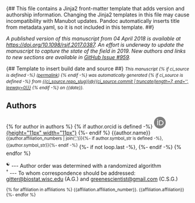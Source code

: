 {##
  This file contains a Jinja2 front-matter template that adds version and authorship information.
  Changing the Jinja2 templates in this file may cause incompatibility with Manubot updates.
  Pandoc automatically inserts title from metadata.yaml, so it is not included in this template.
##}

_A published version of this manuscript from 04 April 2018 is available at <https://doi.org/10.1098/rsif.2017.0387>.
An effort is underway to update the manuscript to capture the state of the field in 2019.
New authors and links to new sections are available in [GitHub Issue #959](https://github.com/greenelab/deep-review/issues/959)._

{## Template to insert build date and source ##}
<small><em>
This manuscript
{% if ci_source is defined -%}
([permalink](https://{{ci_source.repo_owner}}.github.io/{{ci_source.repo_name}}/v/{{ci_source.commit}}/))
{% endif -%}
was automatically generated
{% if ci_source is defined -%}
from [{{ci_source.repo_slug}}@{{ci_source.commit | truncate(length=7, end='', leeway=0)}}](https://github.com/{{ci_source.repo_slug}}/tree/{{ci_source.commit}})
{% endif -%}
on {{date}}.
</em></small>

## Authors

{% for author in authors %}
{% if author.orcid is defined -%}
[![ORCID icon](images/orcid.svg){height="11px" width="11px"}](https://orcid.org/{{author.orcid}})
{%- endif %}
{{author.name}}<sup>{{author.affiliation_numbers | join(',')}}{%- if author.symbol_str is defined -%},{{author.symbol_str}}{%- endif -%}</sup>
{%- if not loop.last -%}, {%- endif -%}
{% endfor %}

<sup>☯</sup> --- Author order was determined with a randomized algorithm<br>
<sup>†</sup> --- To whom correspondence should be addressed: gitter@biostat.wisc.edu (A.G.) and greenescientist@gmail.com (C.S.G.)

<small>

{% for affiliation in affiliations %}
{{affiliation.affiliation_number}}. {{affiliation.affiliation}}
{%- endfor %}

</small>
